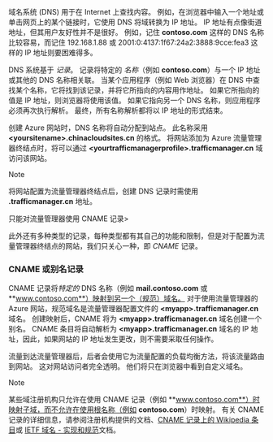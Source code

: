域名系统 (DNS) 用于在 Internet 上查找内容。 例如，在浏览器中输入一个地址或单击网页上的某个链接时，它使用 DNS 将域转换为 IP 地址。 IP 地址有点像街道地址，但其用户友好性并不是很好。 例如，记住 **contoso.com** 这样的 DNS 名称比较容易，而记住 192.168.1.88 或 2001:0:4137:1f67:24a2:3888:9cce:fea3 这样的 IP 地址则要困难得多。

DNS 系统基于 *记录*。 记录将特定的 *名称*（例如 **contoso.com**）与一个 IP 地址或其他的 DNS 名称相关联。 当某个应用程序（例如 Web 浏览器）在 DNS 中查找某个名称，它将找到该记录，并将它所指向的内容用作地址。 如果它所指向的值是 IP 地址，则浏览器将使用该值。 如果它指向另一个 DNS 名称，则应用程序必须再次执行解析。 最终，所有名称解析都将以 IP 地址的形式结束。

创建 Azure 网站时，DNS 名称将自动分配到站点。 此名称采用 **&lt;yoursitename&gt;.chinacloudsites.cn** 的格式。 将网站添加为 Azure 流量管理器终结点时，将可以通过 **&lt;yourtrafficmanagerprofile&gt;.trafficmanager.cn** 域访问该网站。

> [!NOTE]
> 将网站配置为流量管理器终结点后，创建 DNS 记录时需使用 **.trafficmanager.cn** 地址。
> <p> 
> 只能对流量管理器使用 CNAME 记录> 

此外还有多种类型的记录，每种类型都有其自己的功能和限制，但是对于配置为流量管理器终结点的网站，我们只关心一种，即 *CNAME* 记录。

### <a name="cname-or-alias-record"></a>CNAME 或别名记录
CNAME 记录将*特定的* DNS 名称（例如 **mail.contoso.com** 或 **www.contoso.com**）映射到另一个（规范）域名。 对于使用流量管理器的 Azure 网站，规范域名是流量管理器配置文件的 **&lt;myapp>.trafficmanager.cn** 域名。 创建映射后，CNAME 将为 **&lt;myapp>.trafficmanager.cn** 域名创建一个别名。 CNAME 条目将自动解析为 **&lt;myapp>.trafficmanager.cn** 域名的 IP 地址，因此，如果网站的 IP 地址发生更改，则不需要采取任何操作。

流量到达流量管理器后，后者会使用它为流量配置的负载均衡方法，将该流量路由到网站。 这对网站访问者完全透明。 他们将只在浏览器中看到自定义域名。

> [!NOTE]
> 某些域注册机构只允许在使用 CNAME 记录（例如 **www.contoso.com**）时映射子域，而不允许在使用根名称（例如 **contoso.com**）时映射。 有关 CNAME 记录的详细信息，请参阅注册机构提供的文档、<a href="http://en.wikipedia.org/wiki/CNAME_record">CNAME 记录上的 Wikipedia 条目</a>或 <a href="http://tools.ietf.org/html/rfc1035">IETF 域名 - 实现和规范</a>文档。
> 
>